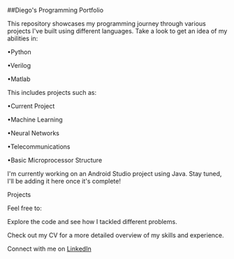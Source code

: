 ##Diego's Programming Portfolio


This repository showcases my programming journey through various projects I've built using different languages. Take a look to get an idea of my abilities in:

•Python 

•Verilog

•Matlab



This includes projects such as:

•Current Project

•Machine Learning

•Neural Networks

•Telecommunications

•Basic Microprocessor Structure



I'm currently working on an Android Studio project using Java. Stay tuned, I'll be adding it here once it's complete!


Projects

Feel free to:


Explore the code and see how I tackled different problems.

Check out my CV for a more detailed overview of my skills and experience.

Connect with me on <linkedinlink>[LinkedIn](https://www.linkedin.com/in/diego-bogarin-b3232a238/)

